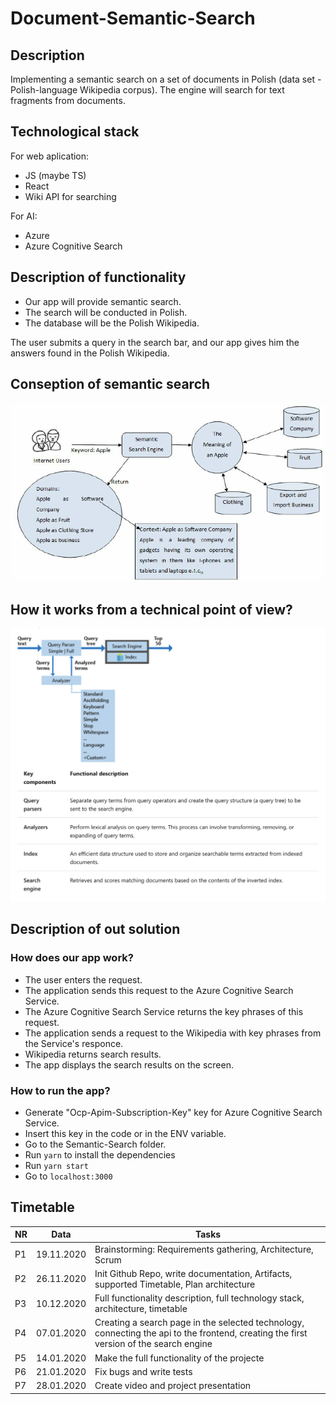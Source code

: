 # Document-Semantic-Search

## Description
Implementing a semantic search on a set of documents in Polish (data set - Polish-language Wikipedia corpus).  The engine will search for text fragments from documents.

## Technological stack

For web aplication: 

- JS (maybe TS)
- React
- Wiki API for searching

For AI: 

- Azure
- Azure Cognitive Search


## Description of functionality

* Our app will provide semantic search. 
* The search will be conducted in Polish. 
* The database will be the Polish Wikipedia.

The user submits a query in the search bar, and our app gives him the answers found in the Polish Wikipedia.


## Conseption of semantic search 

![Conseption](https://github.com/VladStarostenko/Document-Semantic-Search/blob/main/Semantic-Search.png)


## How it works from a technical point of view?

![HowItWork](https://github.com/VladStarostenko/Document-Semantic-Search/blob/main/Conseption.png)


## Description of out solution

### How does our app work?

- The user enters the request.
- The application sends this request to the Azure Cognitive Search Service.
- The Azure Cognitive Search Service returns the key phrases of this request.
- The application sends a request to the Wikipedia with key phrases from the Service's responce.
- Wikipedia returns search results.
- The app displays the search results on the screen.

### How to run the app?

- Generate "Ocp-Apim-Subscription-Key" key for Azure Cognitive Search Service. 
- Insert this key in the code or in the ENV variable.
- Go to the Semantic-Search folder. 
- Run `yarn` to install the dependencies
- Run `yarn start`
- Go to `localhost:3000`



## Timetable
|  NR  | Data      | Tasks                                                        |
| ---- | --------- | ------------------------------------------------------------ |
|  P1  |19.11.2020 | Brainstorming: Requirements gathering, Architecture, Scrum   |
|  P2  |26.11.2020 | Init Github Repo, write documentation, Artifacts, supported Timetable, Plan architecture |
|  P3  |10.12.2020 | Full functionality description, full technology stack, architecture, timetable |
|  P4  |07.01.2020 | Creating a search page in the selected technology, connecting the api to the frontend, creating the first version of the search engine |
|  P5  |14.01.2020 | Make the full functionality of the projecte |
|  P6  |21.01.2020 | Fix bugs and write tests |
|  P7  |28.01.2020 | Create video and project presentation |
